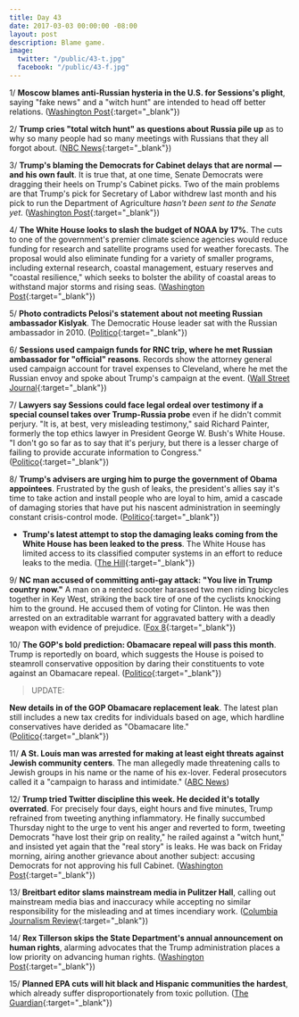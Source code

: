 ```yaml
---
title: Day 43
date: 2017-03-03 00:00:00 -08:00
layout: post
description: Blame game.
image:
  twitter: "/public/43-t.jpg"
  facebook: "/public/43-f.jpg"
---
```


1/ **Moscow blames anti-Russian hysteria in the U.S. for Sessions's plight**, saying "fake news" and a "witch hunt" are intended to head off better relations. ([Washington Post](https://www.washingtonpost.com/world/europe/moscow-blames-anti-russian-hysteria-for-sessionss-plight/2017/03/03/081e94e8-0000-11e7-a51a-e16b4bcc6644_story.html){:target="_blank"})

2/ **Trump cries "total witch hunt" as questions about Russia pile up** as to why so many people had so many meetings with Russians that they all forgot about. ([NBC News](http://www.nbcnews.com/politics/first-read/trump-cries-witch-hunt-russia-questions-pile-n728611){:target="_blank"})

3/ **Trump's blaming the Democrats for Cabinet delays that are normal — and his own fault**. It is true that, at one time, Senate Democrats were dragging their heels on Trump's Cabinet picks. Two of the main problems are that Trump's pick for Secretary of Labor withdrew last month and his pick to run the Department of Agriculture *hasn't been sent to the Senate yet*. ([Washington Post](https://www.washingtonpost.com/news/politics/wp/2017/03/03/trump-is-blaming-the-democrats-for-cabinet-delays-that-are-normal-and-his-own-fault/){:target="_blank"})

4/ **The White House looks to slash the budget of NOAA by 17%**. The cuts to one of the government's premier climate science agencies would reduce funding for research and satellite programs used for weather forecasts. The proposal would also eliminate funding for a variety of smaller programs, including external research, coastal management, estuary reserves and "coastal resilience," which seeks to bolster the ability of coastal areas to withstand major storms and rising seas. ([Washington Post](https://www.washingtonpost.com/news/energy-environment/wp/2017/03/03/white-house-proposes-steep-budget-cut-to-leading-climate-science-agency/){:target="_blank"})

5/ **Photo contradicts Pelosi's statement about not meeting Russian ambassador Kislyak**. The Democratic House leader sat with the Russian ambassador in 2010. ([Politico](http://www.politico.com/story/2017/03/nancy-pelosi-sergey-kislyak-meeting-235653){:target="_blank"})

6/ **Sessions used campaign funds for RNC trip, where he met Russian ambassador for "official" reasons**. Records show the attorney general used campaign account for travel expenses to Cleveland, where he met the Russian envoy and spoke about Trump's campaign at the event. ([Wall Street Journal](https://www.wsj.com/articles/jeff-sessions-used-political-funds-for-republican-convention-expenses-1488509301){:target="_blank"})

7/ **Lawyers say Sessions could face legal ordeal over testimony if a special counsel takes over Trump-Russia probe** even if he didn't commit perjury. "It is, at best, very misleading testimony," said Richard Painter, formerly the top ethics lawyer in President George W. Bush's White House. "I don't go so far as to say that it's perjury, but there is a lesser charge of failing to provide accurate information to Congress." ([Politico](http://www.politico.com/story/2017/03/jeff-sessions-legal-outlook-235630){:target="_blank"})

8/ **Trump's advisers are urging him to purge the government of Obama appointees**. Frustrated by the gush of leaks, the president's allies say it's time to take action and install people who are loyal to him, amid a cascade of damaging stories that have put his nascent administration in seemingly constant crisis-control mode. ([Politico](http://www.politico.com/story/2017/03/trump-obama-appointees-advisers-purge-235629){:target="_blank"})

* **Trump's latest attempt to stop the damaging leaks coming from the White House has been leaked to the press**. The White House has limited access to its classified computer systems in an effort to reduce leaks to the media. ([The Hill](http://thehill.com/homenews/administration/322155-trump-teams-push-to-stop-leaks-quickly-leaks-to-press){:target="_blank"})

9/ **NC man accused of committing anti-gay attack: "You live in Trump country now."** A man on a rented scooter harassed two men riding bicycles together in Key West, striking the back tire of one of the cyclists knocking him to the ground. He accused them of voting for Clinton. He was then arrested on an extraditable warrant for aggravated battery with a deadly weapon with evidence of prejudice. ([Fox 8](http://myfox8.com/2017/03/03/nc-man-accused-of-committing-anti-gay-attack-you-live-in-trump-country-now/){:target="_blank"})

10/ **The GOP's bold prediction: Obamacare repeal will pass this month**. Trump is reportedly on board, which suggests the House is poised to steamroll conservative opposition by daring their constituents to vote against an Obamacare repeal. ([Politico](http://www.politico.com/story/2017/03/house-leaders-obamacare-repeal-pass-month-235623){:target="_blank"})

> UPDATE:
>
**New details in of the GOP Obamacare replacement leak**. The latest plan still includes a new tax credits for individuals based on age, which hardline conservatives have derided as "Obamacare lite." ([Politico](http://www.politico.com/story/2017/03/house-obamacare-repeal-bill-what-does-it-say-235648){:target="_blank"})
>

11/ **A St. Louis man was arrested for making at least eight threats against Jewish community centers**. The man allegedly made threatening calls to Jewish groups in his name or the name of his ex-lover. Federal prosecutors called it a "campaign to harass and intimidate." ([ABC News](http://abcnews.go.com/US/man-accused-making-threats-jewish-community-centers-arrested/story?id=45884069))

12/ **Trump tried Twitter discipline this week. He decided it's totally overrated**. For precisely four days, eight hours and five minutes, Trump refrained from tweeting anything inflammatory. He finally succumbed Thursday night to the urge to vent his anger and reverted to form, tweeting Democrats "have lost their grip on reality," he railed against a "witch hunt," and insisted yet again that the "real story" is leaks. He was back on Friday morning, airing another grievance about another subject: accusing Democrats for not approving his full Cabinet. ([Washington Post](https://www.washingtonpost.com/news/the-fix/wp/2017/03/03/trump-tried-twitter-discipline-this-week-he-decided-its-totally-overrated/){:target="_blank"})

13/ **Breitbart editor slams mainstream media in Pulitzer Hall**, calling out mainstream media bias and inaccuracy while accepting no similar responsibility for the misleading and at times incendiary work. ([Columbia Journalism Review](http://www.cjr.org/covering_trump/breitbart-editor-columbia-stelter.php){:target="_blank"})

14/ **Rex Tillerson skips the State Department's annual announcement on human rights**, alarming advocates that the Trump administration places a low priority on advancing human rights. ([Washington Post](https://www.washingtonpost.com/world/national-security/rex-tillerson-skips-state-departments-annual-announcement-on-human-rights-alarming-advocates/2017/03/03/7fbf8584-002d-11e7-8f41-ea6ed597e4ca_story.html){:target="_blank"})

15/ **Planned EPA cuts will hit black and Hispanic communities the hardest**, which already suffer disproportionately from toxic pollution. ([The Guardian](https://www.theguardian.com/environment/2017/mar/03/epa-environment-budget-cuts-pollution-justice-office){:target="_blank"})